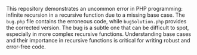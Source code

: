 This repository demonstrates an uncommon error in PHP programming: infinite recursion in a recursive function due to a missing base case. The `bug.php` file contains the erroneous code, while `bugSolution.php` provides the corrected version.  The bug is a subtle one that can be difficult to spot, especially in more complex recursive functions.  Understanding base cases and their importance in recursive functions is critical for writing robust and error-free code.